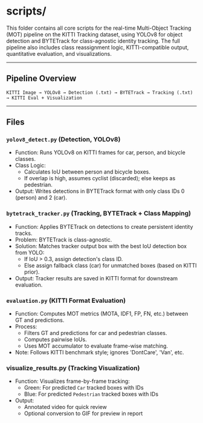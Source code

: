 # scripts/

This folder contains all core scripts for the real-time Multi-Object Tracking (MOT) pipeline on the KITTI Tracking dataset, using YOLOv8 for object detection and BYTETrack for class-agnostic identity tracking. The full pipeline also includes class reassignment logic, KITTI-compatible output, quantitative evaluation, and visualizations.

---

## Pipeline Overview
`KITTI Image → YOLOv8 → Detection (.txt) → BYTETrack → Tracking (.txt) → KITTI Eval + Visualization`

---

## Files

### `yolov8_detect.py` (Detection, YOLOv8)
- Function: Runs YOLOv8 on KITTI frames for car, person, and bicycle classes.
- Class Logic:
  - Calculates IoU between person and bicycle boxes.
  - If overlap is high, assumes cyclist (discarded); else keeps as pedestrian.
- Output: Writes detections in BYTETrack format with only class IDs 0 (person) and 2 (car).

### `bytetrack_tracker.py` (Tracking, BYTETrack + Class Mapping)
- Function: Applies BYTETrack on detections to create persistent identity tracks.
- Problem: BYTETrack is class-agnostic.
- Solution: Matches tracker output box with the best IoU detection box from YOLO:
  - If IoU > 0.3, assign detection's class ID.
  - Else assign fallback class (car) for unmatched boxes (based on KITTI prior).
- Output: Tracker results are saved in KITTI format for downstream evaluation.

### `evaluation.py` (KITTI Format Evaluation)
- Function: Computes MOT metrics (MOTA, IDF1, FP, FN, etc.) between GT and predictions.
- Process:
  - Filters GT and predictions for car and pedestrian classes.
  - Computes pairwise IoUs.
  - Uses MOT accumulator to evaluate frame-wise matching.
- Note: Follows KITTI benchmark style; ignores 'DontCare', 'Van', etc.

### visualize_results.py (Tracking Visualization)
- Function: Visualizes frame-by-frame tracking:
  - Green: For predicted `Car` tracked boxes with IDs
  - Blue: For predicted `Pedestrian` tracked boxes with IDs
- Output:
  - Annotated video for quick review
  - Optional conversion to GIF for preview in report
